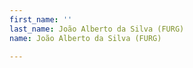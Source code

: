```yaml
---
first_name: ''
last_name: João Alberto da Silva (FURG)
name: João Alberto da Silva (FURG)

---
```


